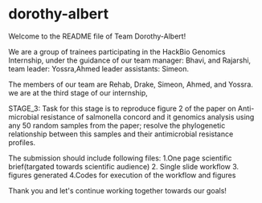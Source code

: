 # dorothy-albert
Welcome to the README file of Team Dorothy-Albert!

We are a group of trainees participating in the HackBio Genomics Internship, under the guidance of our team manager: Bhavi, and Rajarshi, team leader: Yossra,Ahmed  leader assistants: Simeon.

The members of our team are Rehab, Drake, Simeon, Ahmed, and Yossra.
we are at the third stage of our internship,

STAGE_3:
Task for this stage is to reproduce figure 2 of the paper on Anti-microbial resistance of salmonella concord and it genomics analysis using any 50 random samples from the paper;  resolve the phylogenetic relationship between this samples and their antimicrobial resistance profiles.


The submission should include following files:
1.One page scientific brief(targated towards scientific audience)
2. Single slide workflow
3. figures generated
4.Codes for execution of the workflow and figures

Thank you and let's continue working together towards our goals!
